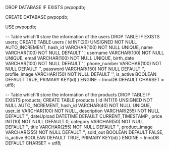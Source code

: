 
DROP DATABASE IF EXISTS pwpopdb; 

CREATE DATABASE pwpopdb;

USE pwpopdb;

-- Table which'll store the information of the users 
DROP TABLE IF EXISTS users; 
CREATE TABLE users (
	 id INT(20) UNSIGNED NOT NULL AUTO_INCREMENT, 
	 hash_id VARCHAR(100) NOT NULL UNIQUE, 
	 name VARCHAR(100) NOT NULL DEFAULT '', 
	 username VARCHAR(100) NOT NULL UNIQUE, 
	 email VARCHAR(100) NOT NULL UNIQUE, 
	 birth_date VARCHAR(100) NOT NULL DEFAULT '', 
	 phone_number VARCHAR(100) NOT NULL DEFAULT '', 
	 password VARCHAR(150) NOT NULL DEFAULT '', 
	 profile_image VARCHAR(150) NOT NULL DEFAULT '',
	 is_active BOOLEAN DEFAULT TRUE,
PRIMARY KEY(id)
) ENGINE = InnoDB DEFAULT CHARSET = utf8;


-- Table which'll store the information of the products 
DROP TABLE IF EXISTS products; 
CREATE TABLE products ( 
	id INT(11) UNSIGNED NOT NULL AUTO_INCREMENT, 
	hash_id VARCHAR(40) NOT NULL UNIQUE, 
	user_id VARCHAR(100) NOT NULL, 
    description VARCHAR(255) NOT NULL DEFAULT '', 
	dateUpload DATETIME DEFAULT CURRENT_TIMESTAMP , 
	price INT(10) NOT NULL DEFAULT 0,
	category VARCHAR(50) NOT NULL DEFAULT '', 
	title VARCHAR(255) NOT NULL DEFAULT '', 
	product_image VARCHAR(255) NOT NULL DEFAULT '', 
	sold_out BOOLEAN DEFAULT FALSE,
	is_active BOOLEAN DEFAULT TRUE,
	PRIMARY KEY(id) 
) ENGINE = InnoDB DEFAULT CHARSET = utf8;
